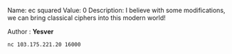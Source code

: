 Name: ec squared
Value: 0
Description: I believe with some modifications, we can bring classical ciphers into this modern world!

Author : **Yesver**

`nc 103.175.221.20 16000 `
